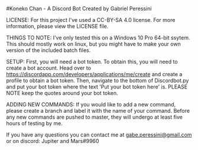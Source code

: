 #Koneko Chan - A Discord Bot
Created by Gabriel Peressini

LICENSE:
For this project I've used a CC-BY-SA 4.0 license. For more information, please view the LICENSE file.

THINGS TO NOTE:
I've only tested this on a Windows 10 Pro 64-bit ssytem. This should mostly work on linux, but you might have to make your own version of the included batch files.


SETUP:
First, you will need a bot token. To obtain this, you will need to create a bot account. Head over to https://discordapp.com/developers/applications/me/create and create a profile to obtain a bot token.
Then, navigate to the bottom of Discordbot.py and put your bot token where the text 'Put your bot token here' is. PLEASE NOTE keep the quotes around your bot token.


ADDING NEW COMMANDS:
If you would like to add a new command, please create a branch and label it with the name of your command. Before any new commands are pushed to master, they will undergo at least five hours of testing by me.


If you have any questions you can contact me at gabe.peressini@gmail.com or on discord: Jupiter and Mars#9960
